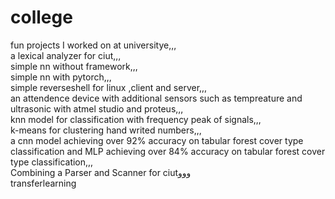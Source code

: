 # college
fun projects I worked on at universitye,,,  
a lexical analyzer for ciut,,,  
simple nn without framework,,,  
simple nn with pytorch,,,  
simple reverseshell for linux ,client and server,,,  
an attendence device with additional sensors such as tempreature and ultrasonic with atmel studio and proteus,,,  
knn model for classification with frequency peak of signals,,,  
k-means for clustering hand writed numbers,,,  
a cnn model  achieving over 92% accuracy on tabular forest cover type classification and MLP achieving over 84% accuracy on tabular forest cover type classification,,,  
Combining a Parser and Scanner for ciutووو  
transferlearning

